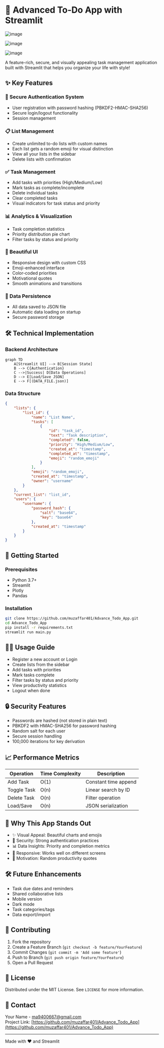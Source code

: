 
# 🚀 Advanced To-Do App with Streamlit

![image](https://github.com/user-attachments/assets/5c8380f0-70d3-403e-8ddc-46030fdf4b20)

![image](https://github.com/user-attachments/assets/c8e3a27e-a312-4e80-af58-b4f59fa313ed)

![image](https://github.com/user-attachments/assets/30259d63-5d3f-44db-ac4d-c631963d6656)


A feature-rich, secure, and visually appealing task management application built with Streamlit that helps you organize your life with style!

## ✨ Key Features

### 🔐 Secure Authentication System
- User registration with password hashing (PBKDF2-HMAC-SHA256)
- Secure login/logout functionality
- Session management

### 📋 List Management
- Create unlimited to-do lists with custom names
- Each list gets a random emoji for visual distinction
- View all your lists in the sidebar
- Delete lists with confirmation

### ✅ Task Management
- Add tasks with priorities (High/Medium/Low)
- Mark tasks as complete/incomplete
- Delete individual tasks
- Clear completed tasks
- Visual indicators for task status and priority

### 📊 Analytics & Visualization
- Task completion statistics
- Priority distribution pie chart
- Filter tasks by status and priority

### 🎨 Beautiful UI
- Responsive design with custom CSS
- Emoji-enhanced interface
- Color-coded priorities
- Motivational quotes
- Smooth animations and transitions

### 💾 Data Persistence
- All data saved to JSON file
- Automatic data loading on startup
- Secure password storage

## 🛠️ Technical Implementation

### Backend Architecture
```mermaid
graph TD
    A[Streamlit UI] --> B[Session State]
    B --> C{Authentication}
    C -->|Success| D[Data Operations]
    D --> E[Load/Save JSON]
    E --> F[(DATA_FILE.json)]
```

### Data Structure

```json
{
    "lists": {
        "list_id": {
            "name": "List Name",
            "tasks": [
                {
                    "id": "task_id",
                    "text": "Task description",
                    "completed": false,
                    "priority": "High/Medium/Low",
                    "created_at": "timestamp",
                    "completed_at": "timestamp",
                    "emoji": "random_emoji"
                }
            ],
            "emoji": "random_emoji",
            "created_at": "timestamp",
            "owner": "username"
        }
    },
    "current_list": "list_id",
    "users": {
        "username": {
            "password_hash": {
                "salt": "base64",
                "key": "base64"
            },
            "created_at": "timestamp"
        }
    }
}
```

## 🚀 Getting Started

### Prerequisites
- Python 3.7+
- Streamlit
- Plotly
- Pandas

### Installation

```bash
git clone https://github.com/muzaffar401/Advance_Todo_App.git
cd Advance_Todo_App
pip install -r requirements.txt
streamlit run main.py
```

## 🧑‍💻 Usage Guide

- Register a new account or Login
- Create lists from the sidebar
- Add tasks with priorities
- Mark tasks complete
- Filter tasks by status and priority
- View productivity statistics
- Logout when done

## 🔒 Security Features

- Passwords are hashed (not stored in plain text)
- PBKDF2 with HMAC-SHA256 for password hashing
- Random salt for each user
- Secure session handling
- 100,000 iterations for key derivation

## 📈 Performance Metrics

| Operation      | Time Complexity | Description            |
|----------------|------------------|------------------------|
| Add Task       | O(1)             | Constant time append   |
| Toggle Task    | O(n)             | Linear search by ID    |
| Delete Task    | O(n)             | Filter operation       |
| Load/Save      | O(n)             | JSON serialization     |

## 🌟 Why This App Stands Out

- ✨ Visual Appeal: Beautiful charts and emojis
- 🔐 Security: Strong authentication practices
- 📊 Data Insights: Priority and completion metrics
- 📱 Responsive: Works well on different screens
- 💬 Motivation: Random productivity quotes

## 🛠️ Future Enhancements

- Task due dates and reminders
- Shared collaborative lists
- Mobile version
- Dark mode
- Task categories/tags
- Data export/import

## 🤝 Contributing

1. Fork the repository
2. Create a Feature Branch (`git checkout -b feature/YourFeature`)
3. Commit Changes (`git commit -m 'Add some feature'`)
4. Push to Branch (`git push origin feature/YourFeature`)
5. Open a Pull Request

## 📜 License

Distributed under the MIT License. See `LICENSE` for more information.

## 📧 Contact

Your Name - ma9400667@gmail.com  
Project Link: [https://github.com/muzaffar401/Advance_Todo_App](https://github.com/muzaffar401/Advance_Todo_App)

---

Made with ❤️ and Streamlit

